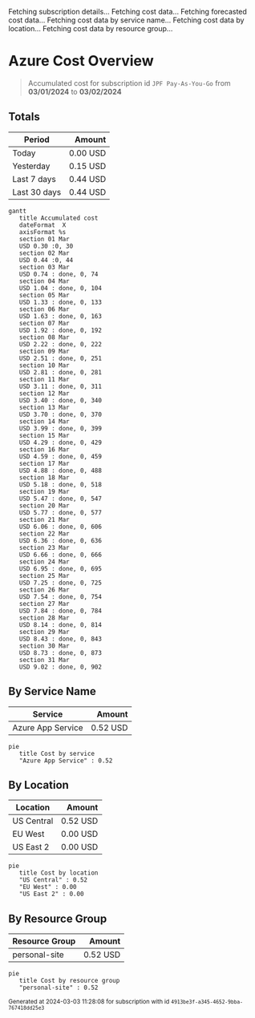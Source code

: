 Fetching subscription details...
Fetching cost data...
Fetching forecasted cost data...
Fetching cost data by service name...
Fetching cost data by location...
Fetching cost data by resource group...
# Azure Cost Overview

> Accumulated cost for subscription id `JPF Pay-As-You-Go` from **03/01/2024** to **03/02/2024**

## Totals

|Period|Amount|
|---|---:|
|Today|0.00 USD|
|Yesterday|0.15 USD|
|Last 7 days|0.44 USD|
|Last 30 days|0.44 USD|

```mermaid
gantt
   title Accumulated cost
   dateFormat  X
   axisFormat %s
   section 01 Mar
   USD 0.30 :0, 30
   section 02 Mar
   USD 0.44 :0, 44
   section 03 Mar
   USD 0.74 : done, 0, 74
   section 04 Mar
   USD 1.04 : done, 0, 104
   section 05 Mar
   USD 1.33 : done, 0, 133
   section 06 Mar
   USD 1.63 : done, 0, 163
   section 07 Mar
   USD 1.92 : done, 0, 192
   section 08 Mar
   USD 2.22 : done, 0, 222
   section 09 Mar
   USD 2.51 : done, 0, 251
   section 10 Mar
   USD 2.81 : done, 0, 281
   section 11 Mar
   USD 3.11 : done, 0, 311
   section 12 Mar
   USD 3.40 : done, 0, 340
   section 13 Mar
   USD 3.70 : done, 0, 370
   section 14 Mar
   USD 3.99 : done, 0, 399
   section 15 Mar
   USD 4.29 : done, 0, 429
   section 16 Mar
   USD 4.59 : done, 0, 459
   section 17 Mar
   USD 4.88 : done, 0, 488
   section 18 Mar
   USD 5.18 : done, 0, 518
   section 19 Mar
   USD 5.47 : done, 0, 547
   section 20 Mar
   USD 5.77 : done, 0, 577
   section 21 Mar
   USD 6.06 : done, 0, 606
   section 22 Mar
   USD 6.36 : done, 0, 636
   section 23 Mar
   USD 6.66 : done, 0, 666
   section 24 Mar
   USD 6.95 : done, 0, 695
   section 25 Mar
   USD 7.25 : done, 0, 725
   section 26 Mar
   USD 7.54 : done, 0, 754
   section 27 Mar
   USD 7.84 : done, 0, 784
   section 28 Mar
   USD 8.14 : done, 0, 814
   section 29 Mar
   USD 8.43 : done, 0, 843
   section 30 Mar
   USD 8.73 : done, 0, 873
   section 31 Mar
   USD 9.02 : done, 0, 902
```

## By Service Name

|Service|Amount|
|---|---:|
|Azure App Service|0.52 USD|

```mermaid
pie
   title Cost by service
   "Azure App Service" : 0.52
```

## By Location

|Location|Amount|
|---|---:|
|US Central|0.52 USD|
|EU West|0.00 USD|
|US East 2|0.00 USD|

```mermaid
pie
   title Cost by location
   "US Central" : 0.52
   "EU West" : 0.00
   "US East 2" : 0.00
```

## By Resource Group

|Resource Group|Amount|
|---|---:|
|personal-site|0.52 USD|

```mermaid
pie
   title Cost by resource group
   "personal-site" : 0.52
```

<sup>Generated at 2024-03-03 11:28:08 for subscription with id `4913be3f-a345-4652-9bba-767418dd25e3`</sup>

